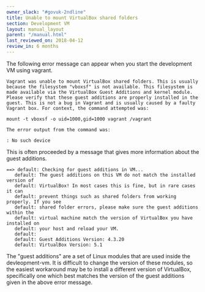 ```yaml
---
owner_slack: "#govuk-2ndline"
title: Unable to mount VirtualBox shared folders
section: Development VM
layout: manual_layout
parent: "/manual.html"
last_reviewed_on: 2018-04-12
review_in: 6 months
---
```


The following error message can appear when you start the development
VM using vagrant.

```
Vagrant was unable to mount VirtualBox shared folders. This is usually
because the filesystem "vboxsf" is not available. This filesystem is
made available via the VirtualBox Guest Additions and kernel module.
Please verify that these guest additions are properly installed in the
guest. This is not a bug in Vagrant and is usually caused by a faulty
Vagrant box. For context, the command attempted was:

mount -t vboxsf -o uid=1000,gid=1000 vagrant /vagrant

The error output from the command was:

: No such device
```

This is often proceeded by a message that gives more information about
the guest additions.

```
==> default: Checking for guest additions in VM...
   default: The guest additions on this VM do not match the installed version of
   default: VirtualBox! In most cases this is fine, but in rare cases it can
   default: prevent things such as shared folders from working properly. If you see
   default: shared folder errors, please make sure the guest additions within the
   default: virtual machine match the version of VirtualBox you have installed on
   default: your host and reload your VM.
   default:
   default: Guest Additions Version: 4.3.20
   default: VirtualBox Version: 5.1
```

The "guest additions" are a set of Linux modules that are used inside
the devleopment-vm. It is difficult to change the version of these
modules, so the easiest workaround may be to install a different
version of VirtualBox, specifically one which best matches the version
of the guest additions given in the above error message.
